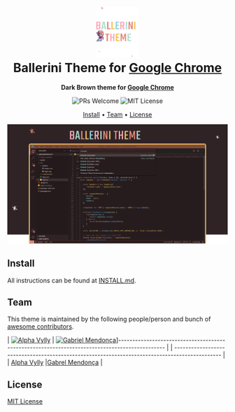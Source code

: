 <h1 align="center">
  <br>
  <img src="./icon.png" alt="Ballerini Theme Icon" width="100">
  <br>
  Ballerini Theme for <a href="https://www.google.com/intl/pt-BR/chrome/">Google Chrome</a>
  <br>
</h1>

<p align="center">
  <strong>Dark Brown theme for <a href="https://www.google.com/intl/pt-BR/chrome/">Google Chrome</a></strong>
</p>

<p align="center">
  <img src="https://img.shields.io/badge/PRs-welcome-orange" alt="PRs Welcome"/>

  <img src="https://img.shields.io/badge/MIT-License-orange" alt="MIT License"/>
</p>

<p align="center">
  <a href="#install">Install</a> •
  <a href="#team">Team</a> •
  <a href="#license">License</a>
</p>

<p align="center">
  <img src="./screenshot.png" alt="Ballerini Theme Screenshot for Google Chrome">
</p>

## Install

All instructions can be found at [INSTALL.md](./INSTALL.md).

## Team

This theme is maintained by the following people/person and bunch of [awesome contributors](https://github.com/Ballerini-Theme/google-chrome/graphs/contributors).

| [![Alpha Vylly](https://github.com/AlphaLawless.png?size=100)](https://github.com/AlphaLawless) | [![Gabriel Mendonça](https://github.com/Gbennemann.png?size=100)](https://github.com/Gbennemann)]---------------------------------------------------------------------------------------------- |
| ---------------------------------------------------------------------------------------------- | 
| [Alpha Vylly](https://github.com/AlphaLawless) |[Gabrel Mendonça](https://github.com/Gbennemann)                                                 |

## License

[MIT License](./LICENSE)